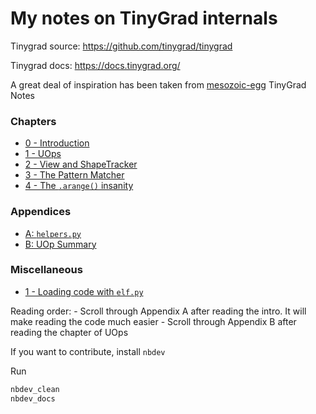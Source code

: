 # My notes on TinyGrad internals


<!-- WARNING: THIS FILE WAS AUTOGENERATED! DO NOT EDIT! -->

Tinygrad source: <https://github.com/tinygrad/tinygrad>

Tinygrad docs: <https://docs.tinygrad.org/>

A great deal of inspiration has been taken from
[mesozoic-egg](https://mesozoic-egg.github.io/tinygrad-notes/) TinyGrad
Notes

### Chapters

- [0 - Introduction](https://xl0.github.io/tinygrad-notes/intro.html)
- [1 - UOps](https://xl0.github.io/tinygrad-notes/uops.html)
- [2 - View and
  ShapeTracker](https://xl0.github.io/tinygrad-notes/shapetracker.html)
- [3 - The Pattern
  Matcher](https://xl0.github.io/tinygrad-notes/patternmatcher.html)
- [4 - The `.arange()`
  insanity](https://xl0.github.io/tinygrad-notes/arange.html)

### Appendices

- [A:
  `helpers.py`](https://xl0.github.io/tinygrad-notes/appendix_a.html)
- [B: UOp Summary](https://xl0.github.io/tinygrad-notes/appendix_b.html)

### Miscellaneous

- [1 - Loading code with
  `elf.py`](https://xl0.github.io/tinygrad-notes/misc_1.html)

Reading order: - Scroll through Appendix A after reading the intro. It
will make reading the code much easier - Scroll through Appendix B after
reading the chapter of UOps

If you want to contribute, install `nbdev`

Run

``` bash
nbdev_clean
nbdev_docs
```
